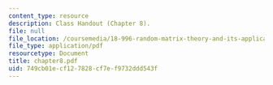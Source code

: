 ```yaml
---
content_type: resource
description: Class Handout (Chapter 8).
file: null
file_location: /coursemedia/18-996-random-matrix-theory-and-its-applications-spring-2004/749cb01ecf127828cf7ef9732ddd543f_chapter8.pdf
file_type: application/pdf
resourcetype: Document
title: chapter8.pdf
uid: 749cb01e-cf12-7828-cf7e-f9732ddd543f
---
```

